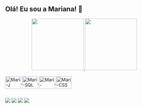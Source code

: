 ## Olá! Eu sou a Mariana! 🥰
<div align="center">
  <a href="https://github.com/marianaoliveira">
  <img height="166em" src="https://github-readme-stats.vercel.app/api?username=marianaoliveira&show_icons=true&theme=dracula&include_all_commits=true&count_private=true"/>
  <img height="166em" src="https://github-readme-stats.vercel.app/api/top-langs/?username=marianaoliveira&langs_count=7&theme=dracula"/>
</div>
<div style="display: inline_block"><br>
  <img align="center" alt="Mari-J" height="40" width="50" src="https://cdn.jsdelivr.net/gh/devicons/devicon/icons/java/java-original-wordmark.svg" />
  <img align="center" alt="Mari-SQL" height="40" width="50" src="https://cdn.jsdelivr.net/gh/devicons/devicon/icons/mysql/mysql-original-wordmark.svg" />
  <img align="center" alt="Mari-HTML" height="40" width="50" src="https://cdn.jsdelivr.net/gh/devicons/devicon@latest/icons/html5/html5-original.svg" />
  <img align="center" alt="Mari-CSS" height="40" width="50" src="https://cdn.jsdelivr.net/gh/devicons/devicon@latest/icons/css3/css3-original.svg" />
  
</div>

  ##

<div>
<a href="https://www.instagram.com/marianaoliveira771/" target="_blank"><img src="https://img.shields.io/badge/-Instagram-%23E4405F?style=for-the-badge&logo=instagram&logoColor=white" target="_blank"></a>
<a href="https://discord.com/channels/@me" target="_blank"><img src="https://img.shields.io/badge/Discord-7289DA?style=for-the-badge&logo=discord&logoColor=white" target="_blank"></a> 
<a href = "https://mail.google.com/mail/u/0/?tab=rm&ogbl#inbox?compose=CllgCJvmZFBbrsJsQFFvBnQVDzfwfBSCTzqZWrxjjMcNfcvbLrDVkkSVWmvDVzjpWLlwMwCvqZL"><img src="https://img.shields.io/badge/-Gmail-%23333?style=for-the-badge&logo=gmail&logoColor=white" target="_blank"></a>
<a href="https://www.linkedin.com/in/mariana-oliveira-de-souza-192038205/" target="_blank"><img src="https://img.shields.io/badge/-LinkedIn-%230077B5?style=for-the-badge&logo=linkedin&logoColor=white" target="_blank"></a>

</div>
 

  

 
